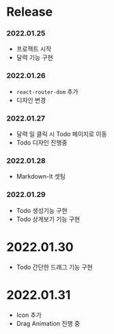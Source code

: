 # Release 



### 2022.01.25
- 프로젝트 시작
- 달력 기능 구현 

### 2022.01.26
- `react-router-dom` 추가
- 디자인 변경

### 2022.01.27
- 달력 일 클릭 시 Todo 페이지로 이동
- Todo 디자인 진행중 

### 2022.01.28
- Markdown-It 셋팅

### 2022.01.29
- Todo 생성기능 구현
- Todo 상게보기 기능 구현

# 2022.01.30
- Todo 간단한 드래그 기능 구현

# 2022.01.31
- Icon 추가 
- Drag Animation 진행 중